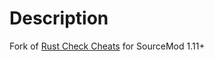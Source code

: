# Description
Fork of [Rust Check Cheats](https://hlmod.net/resources/rust-check-cheats.1437/) for SourceMod 1.11+
